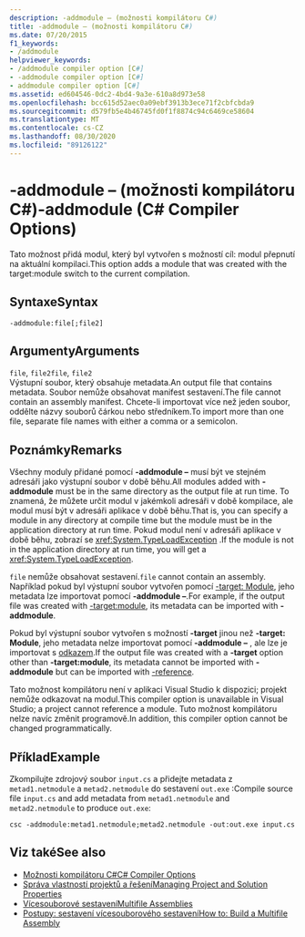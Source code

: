 ```yaml
---
description: -addmodule – (možnosti kompilátoru C#)
title: -addmodule – (možnosti kompilátoru C#)
ms.date: 07/20/2015
f1_keywords:
- /addmodule
helpviewer_keywords:
- /addmodule compiler option [C#]
- -addmodule compiler option [C#]
- addmodule compiler option [C#]
ms.assetid: ed604546-0dc2-4bd4-9a3e-610a8d973e58
ms.openlocfilehash: bcc615d52aec0a09ebf3913b3ece71f2cbfcbda9
ms.sourcegitcommit: d579fb5e4b46745fd0f1f8874c94c6469ce58604
ms.translationtype: MT
ms.contentlocale: cs-CZ
ms.lasthandoff: 08/30/2020
ms.locfileid: "89126122"
---
```

# <a name="-addmodule-c-compiler-options"></a><span data-ttu-id="f5869-103">-addmodule – (možnosti kompilátoru C#)</span><span class="sxs-lookup"><span data-stu-id="f5869-103">-addmodule (C# Compiler Options)</span></span>
<span data-ttu-id="f5869-104">Tato možnost přidá modul, který byl vytvořen s možností cíl: modul přepnutí na aktuální kompilaci.</span><span class="sxs-lookup"><span data-stu-id="f5869-104">This option adds a module that was created with the target:module switch to the current compilation.</span></span>  
  
## <a name="syntax"></a><span data-ttu-id="f5869-105">Syntaxe</span><span class="sxs-lookup"><span data-stu-id="f5869-105">Syntax</span></span>  
  
```console  
-addmodule:file[;file2]  
```  
  
## <a name="arguments"></a><span data-ttu-id="f5869-106">Argumenty</span><span class="sxs-lookup"><span data-stu-id="f5869-106">Arguments</span></span>  
 <span data-ttu-id="f5869-107">`file`, `file2`</span><span class="sxs-lookup"><span data-stu-id="f5869-107">`file`, `file2`</span></span>  
 <span data-ttu-id="f5869-108">Výstupní soubor, který obsahuje metadata.</span><span class="sxs-lookup"><span data-stu-id="f5869-108">An output file that contains metadata.</span></span> <span data-ttu-id="f5869-109">Soubor nemůže obsahovat manifest sestavení.</span><span class="sxs-lookup"><span data-stu-id="f5869-109">The file cannot contain an assembly manifest.</span></span> <span data-ttu-id="f5869-110">Chcete-li importovat více než jeden soubor, oddělte názvy souborů čárkou nebo středníkem.</span><span class="sxs-lookup"><span data-stu-id="f5869-110">To import more than one file, separate file names with either a comma or a semicolon.</span></span>  
  
## <a name="remarks"></a><span data-ttu-id="f5869-111">Poznámky</span><span class="sxs-lookup"><span data-stu-id="f5869-111">Remarks</span></span>  
 <span data-ttu-id="f5869-112">Všechny moduly přidané pomocí **-addmodule –** musí být ve stejném adresáři jako výstupní soubor v době běhu.</span><span class="sxs-lookup"><span data-stu-id="f5869-112">All modules added with **-addmodule** must be in the same directory as the output file at run time.</span></span> <span data-ttu-id="f5869-113">To znamená, že můžete určit modul v jakémkoli adresáři v době kompilace, ale modul musí být v adresáři aplikace v době běhu.</span><span class="sxs-lookup"><span data-stu-id="f5869-113">That is, you can specify a module in any directory at compile time but the module must be in the application directory at run time.</span></span> <span data-ttu-id="f5869-114">Pokud modul není v adresáři aplikace v době běhu, zobrazí se <xref:System.TypeLoadException> .</span><span class="sxs-lookup"><span data-stu-id="f5869-114">If the module is not in the application directory at run time, you will get a <xref:System.TypeLoadException>.</span></span>  
  
 <span data-ttu-id="f5869-115">`file` nemůže obsahovat sestavení.</span><span class="sxs-lookup"><span data-stu-id="f5869-115">`file` cannot contain an assembly.</span></span> <span data-ttu-id="f5869-116">Například pokud byl výstupní soubor vytvořen pomocí [-target: Module](./target-module-compiler-option.md), jeho metadata lze importovat pomocí **-addmodule –**.</span><span class="sxs-lookup"><span data-stu-id="f5869-116">For example, if the output file was created with [-target:module](./target-module-compiler-option.md), its metadata can be imported with **-addmodule**.</span></span>  
  
 <span data-ttu-id="f5869-117">Pokud byl výstupní soubor vytvořen s možností **-target** jinou než **-target: Module**, jeho metadata nelze importovat pomocí **-addmodule –** , ale lze je importovat s [odkazem](./reference-compiler-option.md).</span><span class="sxs-lookup"><span data-stu-id="f5869-117">If the output file was created with a **-target** option other than **-target:module**, its metadata cannot be imported with **-addmodule** but can be imported with [-reference](./reference-compiler-option.md).</span></span>  
  
 <span data-ttu-id="f5869-118">Tato možnost kompilátoru není v aplikaci Visual Studio k dispozici; projekt nemůže odkazovat na modul.</span><span class="sxs-lookup"><span data-stu-id="f5869-118">This compiler option is unavailable in Visual Studio; a project cannot reference a module.</span></span> <span data-ttu-id="f5869-119">Tuto možnost kompilátoru nelze navíc změnit programově.</span><span class="sxs-lookup"><span data-stu-id="f5869-119">In addition, this compiler option cannot be changed programmatically.</span></span>  
  
## <a name="example"></a><span data-ttu-id="f5869-120">Příklad</span><span class="sxs-lookup"><span data-stu-id="f5869-120">Example</span></span>  
 <span data-ttu-id="f5869-121">Zkompilujte zdrojový soubor `input.cs` a přidejte metadata z `metad1.netmodule` a `metad2.netmodule` do sestavení `out.exe` :</span><span class="sxs-lookup"><span data-stu-id="f5869-121">Compile source file `input.cs` and add metadata from `metad1.netmodule` and `metad2.netmodule` to produce `out.exe`:</span></span>  
  
```console  
csc -addmodule:metad1.netmodule;metad2.netmodule -out:out.exe input.cs  
```  
  
## <a name="see-also"></a><span data-ttu-id="f5869-122">Viz také</span><span class="sxs-lookup"><span data-stu-id="f5869-122">See also</span></span>

- [<span data-ttu-id="f5869-123">Možnosti kompilátoru C#</span><span class="sxs-lookup"><span data-stu-id="f5869-123">C# Compiler Options</span></span>](./index.md)
- [<span data-ttu-id="f5869-124">Správa vlastností projektů a řešení</span><span class="sxs-lookup"><span data-stu-id="f5869-124">Managing Project and Solution Properties</span></span>](/visualstudio/ide/managing-project-and-solution-properties)
- [<span data-ttu-id="f5869-125">Vícesouborové sestavení</span><span class="sxs-lookup"><span data-stu-id="f5869-125">Multifile Assemblies</span></span>](../../../framework/app-domains/multifile-assemblies.md)
- [<span data-ttu-id="f5869-126">Postupy: sestavení vícesouborového sestavení</span><span class="sxs-lookup"><span data-stu-id="f5869-126">How to: Build a Multifile Assembly</span></span>](../../../framework/app-domains/build-multifile-assembly.md)
